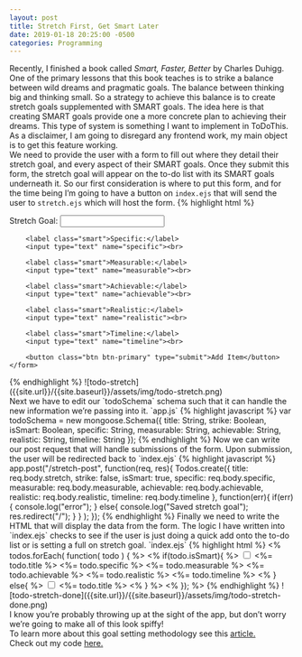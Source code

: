 ```yaml
---
layout: post
title: Stretch First, Get Smart Later
date: 2019-01-18 20:25:00 -0500
categories: Programming
---
```

Recently, I finished a book called <i> Smart, Faster, Better</i> by Charles Duhigg. One of the primary lessons that this book teaches is to strike a balance between wild dreams and pragmatic goals. The balance between thinking big and thinking small. So a strategy to achieve this balance is to create stretch goals supplemented with SMART goals. The idea here is that creating SMART goals provide one a more concrete plan to achieving their dreams. This type of system is something I want to implement in ToDoThis. As a disclaimer, I am going to disregard any frontend work, my main object is to get this feature working.<br>
We need to provide the user with a form to fill out where they detail their stretch goal, and every aspect of their SMART goals. Once they submit this form, the stretch goal will appear on the to-do list with its SMART goals underneath it. So our first consideration is where to put this form, and for the time being I’m going to have a button on `index.ejs` that will send the user to `stretch.ejs` which will host the form.
{% highlight html %}
<div class="container">
    <form method="POST" action="/stretch-post">
        <label>Stretch Goal:</label>
        <input type="text" name="stretch"><br>

        <label class="smart">Specific:</label>
        <input type="text" name="specific"><br>

        <label class="smart">Measurable:</label>
        <input type="text" name="measurable"><br>

        <label class="smart">Achievable:</label>
        <input type="text" name="achievable"><br>

        <label class="smart">Realistic:</label>
        <input type="text" name="realistic"><br>

        <label class="smart">Timeline:</label>
        <input type="text" name="timeline"><br>
        
        <button class="btn btn-primary" type="submit">Add Item</button>
    </form>
</div>
{% endhighlight %}
![todo-stretch]({{site.url}}/{{site.baseurl}}/assets/img/todo-stretch.png)<br>
Next we have to edit our `todoSchema` schema such that it can handle the new information we’re passing into it.
`app.js`
{% highlight javascript %}
var todoSchema = new mongoose.Schema({
    title: String,
    strike: Boolean,
    isSmart: Boolean,
    specific: String,
    measurable: String,
    achievable: String,
    realistic: String,
    timeline: String
});
{% endhighlight %}
Now we can write our post request that will handle submissions of the form. Upon submission, the user will be redirected back to `index.ejs`
{% highlight javascript %}
app.post("/stretch-post", function(req, res){
    Todos.create({
        title: req.body.stretch,
        strike: false,
        isSmart: true,
        specific: req.body.specific,
        measurable: req.body.measurable,
        achievable: req.body.achievable,
        realistic: req.body.realistic,
        timeline: req.body.timeline
    }, function(err){
        if(err){
            console.log("error");
            } else{
                console.log("Saved stretch goal");
                res.redirect("/");
            }
        }
    );
});
{% endhighlight %}
Finally we need to write the HTML that will display the data from the form. The logic I have written into `index.ejs` checks to see if the user is just doing a quick add onto the to-do list or is setting a full on stretch goal.
`index.ejs`
{% highlight html %}
<% todos.forEach( function( todo ) { %>
    <% if(todo.isSmart){ %>
        <div class="list-group collapse" style="display: inline;">  
            <input type="checkbox" class="form-check-input" 
                id="check<%= todo._id %>" 
                onclick="isChecked('check<%= todo._id %>', 'content<%= todo._id %>')">
            <label class="form-check-label" for="check<%= todo._id %>" 
                id="content<%= todo._id %>">
                <%= todo.title %>
            </label>
            <span id="delete"> 
                <a href="/destroy/<%= todo._id %>" title="Delete this todo item">
                    <span class="glyphicon glyphicon-trash"></span>
                </a>
            </span>
                <span class="list-group-item"><%= todo.specific %></span>
                <span class="list-group-item"><%= todo.measurable %></span>
                <span class="list-group-item"><%= todo.achievable %></span>
                <span class="list-group-item"><%= todo.realistic %></span>
                <span class="list-group-item"><%= todo.timeline %></span>
        </div>
    <% } else{ %>
    <span class="list-group-item list-group-item-action">  
        <input type="checkbox" class="form-check-input" 
            id="check<%= todo._id %>" 
            onclick="isChecked('check<%= todo._id %>', 'content<%= todo._id %>')">
        <label class="form-check-label" for="check<%= todo._id %>" 
            id="content<%= todo._id %>">
            <%= todo.title %>
        </label>
        <span id="delete"> 
            <a href="/destroy/<%= todo._id %>" title="Delete this todo item">
                <span class="glyphicon glyphicon-trash"></span>
            </a>
        </span>
    </span>
    <% } %>
<% }); %>
{% endhighlight %}
![todo-stretch-done]({{site.url}}/{{site.baseurl}}/assets/img/todo-stretch-done.png)<br>
I know you’re probably throwing up at the sight of the app, but don’t worry we’re going to make all of this look spiffy!<br>
To learn more about this goal setting methodology see this <a href="https://www.meaningfulhq.com/stretch-goals-smart-goals-examples.html">article.</a><br>
Check out my code <a href="https://github.com/gammaseeker/ToDoThis">here.</a>
